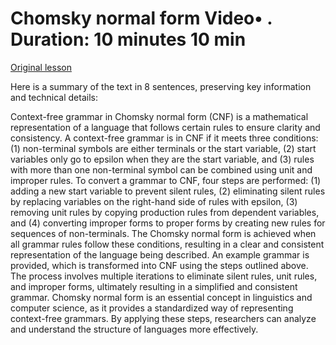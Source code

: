 # Chomsky normal form Video• . Duration: 10 minutes 10 min

[Original lesson](https://www.coursera.org/learn/uol-fundamentals-of-computer-science/lecture/XWY4n/chomsky-normal-form)

Here is a summary of the text in 8 sentences, preserving key information and technical details:

Context-free grammar in Chomsky normal form (CNF) is a mathematical representation of a language that follows certain rules to ensure clarity and consistency. A context-free grammar is in CNF if it meets three conditions: (1) non-terminal symbols are either terminals or the start variable, (2) start variables only go to epsilon when they are the start variable, and (3) rules with more than one non-terminal symbol can be combined using unit and improper rules. To convert a grammar to CNF, four steps are performed: (1) adding a new start variable to prevent silent rules, (2) eliminating silent rules by replacing variables on the right-hand side of rules with epsilon, (3) removing unit rules by copying production rules from dependent variables, and (4) converting improper forms to proper forms by creating new rules for sequences of non-terminals. The Chomsky normal form is achieved when all grammar rules follow these conditions, resulting in a clear and consistent representation of the language being described. An example grammar is provided, which is transformed into CNF using the steps outlined above. The process involves multiple iterations to eliminate silent rules, unit rules, and improper forms, ultimately resulting in a simplified and consistent grammar. Chomsky normal form is an essential concept in linguistics and computer science, as it provides a standardized way of representing context-free grammars. By applying these steps, researchers can analyze and understand the structure of languages more effectively.

